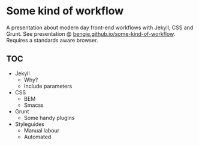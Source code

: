 Some kind of workflow
=====================

A presentation about modern day front-end workflows with Jekyll, CSS and Grunt. See presentation @ [bengie.github.io/some-kind-of-workflow](http://bengie.github.io/some-kind-of-workflow). Requires a standards aware browser.

## TOC

- Jekyll
	- Why?
	- Include parameters
- CSS
	- BEM
	- Smacss
- Grunt
	- Some handy plugins
- Styleguides
	- Manual labour
	- Automated
